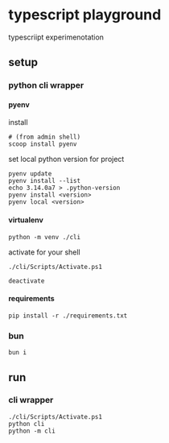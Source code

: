# typescript playground

typescriipt experimenotation

## setup

### python cli wrapper

#### pyenv

install

```shell
# (from admin shell)
scoop install pyenv
```

set local python version for project

```shell
pyenv update
pyenv install --list
echo 3.14.0a7 > .python-version
pyenv install <version>
pyenv local <version>
```

#### virtualenv

```shell
python -m venv ./cli
```

activate for your shell

```shell
./cli/Scripts/Activate.ps1
```

```shell
deactivate
```

#### requirements

```shell
pip install -r ./requirements.txt
```

### bun

```shell
bun i
```

## run

### cli wrapper

```shell
./cli/Scripts/Activate.ps1
python cli
python -m cli
```
